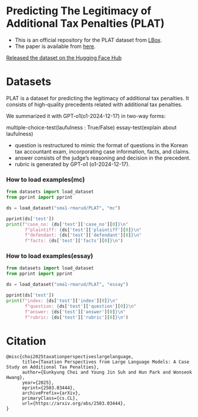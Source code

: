 # Predicting The Legitimacy of Additional Tax Penalties (PLAT)

- This is an official repository for the PLAT dataset from [LBox](https://lbox.kr/v2).
- The paper is available from [here](https://arxiv.org/abs/2503.03444).

[Released the dataset on the Hugging Face Hub](https://huggingface.co/datasets/sma1-rmarud/PLAT)


# Datasets
PLAT is a dataset for predicting the legitimacy of additional tax penalties. It consists of high-quality precedents related with additional tax penalties.

We summarized it with GPT-o1(o1-2024-12-17) in two-way forms:

multiple-choice-test(laufulness : True/False)
essay-test(explain about laufulness)
- question is restructured to mimic the format of questions in the Korean tax accountant exam, incorporating case information, facts, and claims.
- answer consists of the judge’s reasoning and decision in the precedent.
- rubric is generated by GPT-o1 (o1-2024-12-17).


### How to load examples(mc)
```python
from datasets import load_dataset
from pprint import pprint

ds = load_dataset("sma1-rmarud/PLAT", "mc")

pprint(ds['test'])
print(f"case_no: {ds['test']['case_no'][0]}\n"
       f"plaintiff: {ds['test']['plaintiff'][0]}\n"
       f"defendant: {ds['test']['defendant'][0]}\n"
       f"facts: {ds['test']['facts'][0]}\n")
```
### How to load examples(essay)
```python
from datasets import load_dataset
from pprint import pprint

ds = load_dataset("sma1-rmarud/PLAT", "essay")

pprint(ds['test'])
print(f"index: {ds['test']['index'][0]}\n"
       f"question: {ds['test']['question'][0]}\n"
       f"answer: {ds['test']['answer'][0]}\n"
       f"rubric: {ds['test']['rubric'][0]}\n")
```


# Citation
```
@misc{choi2025taxationperspectiveslargelanguage,
      title={Taxation Perspectives from Large Language Models: A Case Study on Additional Tax Penalties}, 
      author={Eunkyung Choi and Young Jin Suh and Hun Park and Wonseok Hwang},
      year={2025},
      eprint={2503.03444},
      archivePrefix={arXiv},
      primaryClass={cs.CL},
      url={https://arxiv.org/abs/2503.03444}, 
}
```